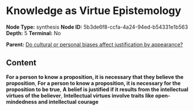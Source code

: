 # Knowledge as Virtue Epistemology

**Node Type:** synthesis
**Node ID:** 5b3de6f8-ccfa-4a24-94ed-b54331e1b563
**Depth:** 5
**Terminal:** No

**Parent:** [Do cultural or personal biases affect justification by appearance?](do-cultural-or-personal-biases-affect-justification-by-appearance-antithesis-e0bcb6e3-176e-4339-a728-7a9c7e0559a3.md)

## Content

**For a person to know a proposition, it is necessary that they believe the proposition**, **For a person to know a proposition, it is necessary for the proposition to be true**, **A belief is justified if it results from the intellectual virtues of the believer**, **Intellectual virtues involve traits like open-mindedness and intellectual courage**
